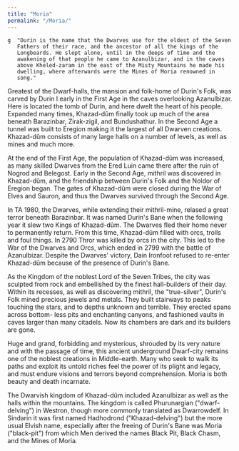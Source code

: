 ```yaml
---
title: "Moria"
permalink: "/Moria/"
---
```


<nowiki>`g  "Durin is the name that the Dwarves use for the eldest of the Seven`
`   Fathers of their race, and the ancestor of all the kings of the`
`   Longbeards. He slept alone, until in the deeps of time and the`
`   awakening of that people he came to Azanulbizar, and in the caves`
`   above Kheled-zaram in the east of the Misty Mountains he made his`
`   dwelling, where afterwards were the Mines of Moria renowned in`
`   song." `

</pre>

Greatest of the Dwarf-halls, the mansion and folk-home of Durin's Folk,
was carved by Durin I early in the First Age in the caves overlooking
Azanulbizar. Here is located the tomb of Durin, and here dwelt the heart
of his people. Expanded many times, Khazad-dûm finally took up much of
the area beneath Barazinbar, Zirak-zigil, and Bundushathur. In the
Second Age a tunnel was built to Eregion making it the largest of all
Dwarven creations. Khazad-dûm consists of many large halls on a number
of levels, as well as mines and much more.

At the end of the First Age, the population of Khazad-dûm was increased,
as many skilled Dwarves from the Ered Luin came there after the ruin of
Nogrod and Belegost. Early in the Second Age, mithril was discovered in
Khazad-dûm, and the friendship between Durin's Folk and the Noldor of
Eregion began. The gates of Khazad-dûm were closed during the War of
Elves and Sauron, and thus the Dwarves survived through the Second Age.

In TA 1980, the Dwarves, while extending their mithril-mine, relased a
great terror beneath Barazinbar. It was named Durin's Bane when the
following year it slew two Kings of Khazad-dûm. The Dwarves fled their
home never to permanently return. From this time, Khazad-dûm filled with
orcs, trolls and foul things. In 2790 Thror was killed by orcs in the
city. This led to the War of the Dwarves and Orcs, which ended in 2799
with the battle of Azanulbizar. Despite the Dwarves' victory, Dain
Ironfoot refused to re-enter Khazad-dûm because of the presence of
Durin's Bane.

As the Kingdom of the noblest Lord of the Seven Tribes, the city was
sculpted from rock and embellished by the finest hall-builders of their
day. Within its recesses, as well as discovering mithril, the
"true-silver", Durin's Folk mined precious jewels and metals. They built
stairways to peaks touching the stars, and to depths unknown and
terrible. They erected spans across bottom- less pits and enchanting
canyons, and fashioned vaults in caves larger than many citadels. Now
its chambers are dark and its builders are gone.

Huge and grand, forbidding and mysterious, shrouded by its very nature
and with the passage of time, this ancient underground Dwarf-city
remains one of the noblest creations in Middle-earth. Many who seek to
walk its paths and exploit its untold riches feel the power of its
plight and legacy, and must endure visions and terrors beyond
comprehension. Moria is both beauty and death incarnate.

The Dwarvish kingdom of Khazad-dûm included Azanulbizar as well as the
halls within the mountains. The kingdom is called Phurunargian
("dwarf-delving") in Westron, though more commonly translated as
Dwarrowdelf. In Sindarin it was first named Hadhodrond
("Khazad-delving") but the more usual Elvish name, especially after the
freeing of Durin's Bane was Moria ("black-pit") from which Men derived
the names Black Pit, Black Chasm, and the Mines of Moria.